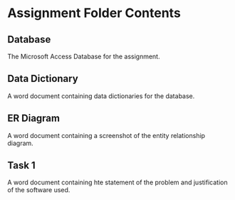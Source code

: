 # Assignment Folder Contents

## Database
The Microsoft Access Database for the assignment.

## Data Dictionary
A word document containing data dictionaries for the database.

## ER Diagram
A word document containing a screenshot of the entity relationship diagram.

## Task 1
A word document containing hte statement of the problem and justification of the software used.
